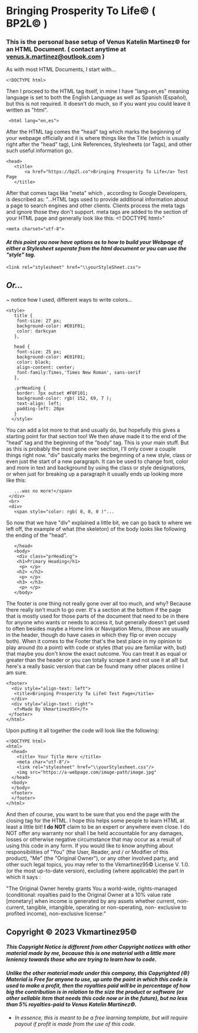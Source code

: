 
 #  Bringing Prosperity To Life© ( BP2L© ) 
 
 ###  This is the personal base setup of Venus Katelin Martinez© for an HTML Document. ( contact anytime at venus.k.martinez@outlook.com )

   As with most HTML Documents, I start with...

`<!DOCTYPE html>`

   Then I proceed to the HTML tag itself, in mine I have "lang=en,es" meaning language is set to both the English Language as well as Spanish (Español), but this is not required. It doesn't do much, so if you want you could leave it written as "html".

` <html lang="en,es">`

   After the HTML tag comes the "head" tag which marks the beginning of your webpage officially and it is where things like the Title (which is usually right after the "head" tag), Link References, Stylesheets (or Tags), and other such useful information go.
```
<head>
   <title>
       <a href="https://bp2l.co">Bringing Prosperity To Life</a> Test Page
   </title>
```
   After that comes tags like "meta" which , according to Google Developers, is described as: "...HTML tags used to provide additional information about a page to search engines and other clients. Clients process the meta tags and ignore those they don't support. meta tags are added to the <head> section of your HTML page and generally look like this: <! DOCTYPE html>"

  `<meta charset="utf-8">`

#### <em>  At this point you now have options as to how to build your Webpage of either a Stylesheet seperate from the html document or you can use the "style" tag.</em>

  `<link rel="stylesheet" href="\\yourStyleSheet.css">`

## <em> Or... </em>
   ~ notice how I used, different ways to write colors...

  ```
  <style>
     title {
      font-size: 27 px;
      background-color: #E01F01;
      color: darkcyan
     },

     head {
      font-size: 25 px;
      background-color: #E01F01;
      color: black;
      align-content: center;
      font-family:Times,'Times New Roman', sans-serif
     },

     .prHeading {
      border: 7px outset #F0F101;
      background-color: rgb( 152, 69, 7 );
      text-align: left;
      padding-left: 20px
     }
    </style>
```
   You can add a lot more to that and usually do, but hopefully this gives a starting point for that section too!
   We then ahave made it to the end of the "head" tag and the beginning of the "body" tag. This is your main stuff. But as this is probably the most gone over section, I'll only cover a couple things right now.
   "div" basically marks the beginning of a new style, class or even just the start of a new paragraph. It can be used to change font, color and more in text and background by using the class or style designations, or when just for breaking up a paragraph it usually ends up looking more like this:
```
   ...was no more!</span>
 </div>
 <br>
 <div>
   <span style="color: rgb( 0, 0, 0 )"...
```
So now that we have "div" explained a little bit, we can go back to where we left off, the example of what (the skeleton) of the body looks like following the ending of the "head".
```
   </head>
   <body>
    <div class="prHeading">
    <h1>Primary Heading</h1>
     <p> </p>
    <h2> </h2>
     <p> </p>
    <h3> </h3>
     <p> </p>
   </body>
```
The footer is one thing not really gone over all too much, and why? Because there really isn't much to go over. It's a section at the bottom if the page that is mostly used for those parts of the document that need to be in there for anyone who wants or needs to access it, but generally doesn't get used to often besides maybe a Home link or Navigation Menu, (those are usually in the header, though do have cases in which they flip or even occupy both). 
When it comes to the Footer that's the best place in my opinion to play around (to a point) with code or styles (that you are familiar with, but) that maybe you don't know the exact outcome. You can treat it as equal or greater than the header or you can totally scrape it and not use it at all!  but here's a really basic version that can be found many other places online I am sure.
  ```
 <footer>
    <div style="align-text: left">
     <title>Bringing Prosperity To Life© Test Page</title>
    </div>
    <div style="align-text: right">
     <f>Made By Vkmartinez95©</f>
   </footer>
  </html>
```
Upon putting it all together the code will look like the following:
```
<!DOCTYPE html>
<html>
  <head>
    <title> Your Title Here </title>
    <meta char="utf-8"/>
    <link rel="stylesheet" href="\\yourStylesheet.css"/>
    <img src="https://a-webpage.com/image-path/image.jpg"
  </head>
  <body>
  </body>
  <footer>
  </footer>
</html>
```

And then of course, you want to be sure that you end the page with the closing tag for the HTML.
I hope this helps some people to learn HTML at least a little bit! 
**I do NOT** claim to be an expert or anywhere even close. I do NOT offer any warranty nor shall I be held accountable for any damages, losses or otherwise negative circumstance that may occur as a result of using this code in any form. If you would like to know anything about responsibilities of "You" (the User, Reader, and / or Modifier of this product), "Me" (the "Original Owner"), or any other involved party, and other such legal topics, you may refer to the Vkmartinez95© License V. 1.0. (or the most up-to-date version), excluding (where applicable) the part in which it says :
  
"The Original Owner hereby grants You a world-wide, rights-managed 
(conditional: royalties paid to the Original Owner at a 10% value rate
[monetary] when income is generated by any assets whether current,
non-current, tangible, intangible, operating or non-operating, non-
exclusive to profited income), non-exclusive license:"

## Copyright © 2023 Vkmartinez95©

#### <em>This Copyright Notice is different from other Copyright notices with other material made by me, because this is one material with a little more leniency towards those who are trying to learn how to code. </em>

#### <em> Unlike the other material made under this company, this Copyrighted (©) Material is Free for anyone to use, up unto the point in which this code is used to make a profit, then the royalties paid will be in percentage of how big the contribution is in relation to the size the product or software (or other sellable item that needs this code now or in the future), but no less than 5% royalties-paid to Venus Katelin Martinez©.</em>

* <em>In essence, this is meant to be a free learning template, but will require payout if profit is made from the use of this code.</em>
